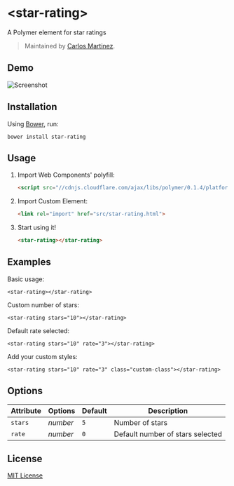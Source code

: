 # &lt;star-rating&gt;

A Polymer element for star ratings

> Maintained by [Carlos Martinez](https://github.com/cmartinezv).

## Demo

![Screenshot](http://media.giphy.com/media/3oEdv9z5BGFHU8vAf6/giphy.gif)

## Installation

Using [Bower](http://bower.io), run:

```shell
bower install star-rating
```

## Usage

1. Import Web Components' polyfill:

    ```html
    <script src="//cdnjs.cloudflare.com/ajax/libs/polymer/0.1.4/platform.js"></script>
    ```

2. Import Custom Element:

    ```html
    <link rel="import" href="src/star-rating.html">
    ```

3. Start using it!

    ```html
    <star-rating></star-rating>
    ```

## Examples

Basic usage:

```
<star-rating></star-rating>
```

Custom number of stars:

```
<star-rating stars="10"></star-rating>
```

Default rate selected:

```
<star-rating stars="10" rate="3"></star-rating>
```

Add your custom styles:

```
<star-rating stars="10" rate="3" class="custom-class"></star-rating>
```


## Options

Attribute  | Options                   | Default             | Description
---        | ---                       | ---                 | ---
`stars`      | *number*                  | `5`               | Number of stars
`rate`      | *number*                  | `0`               | Default number of stars selected


## License

[MIT License](http://opensource.org/licenses/MIT)
